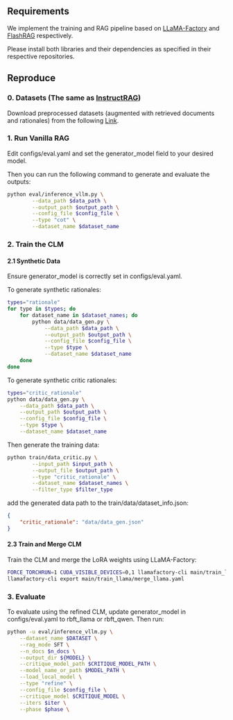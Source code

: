 
## Requirements
We implement the training and RAG pipeline based on [LLaMA-Factory](https://github.com/hiyouga/LLaMA-Factory) and [FlashRAG](https://github.com/RUC-NLPIR/FlashRAG) respectively. 

Please install both libraries and their dependencies as specified in their respective repositories.


## Reproduce

### 0. Datasets (The same as [InstructRAG](https://github.com/weizhepei/InstructRAG))

Download preprocessed datasets (augmented with retrieved documents and rationales) from the following [Link](https://drive.google.com/file/d/1MVkdc4g9_D4REtaBFKeJ9gMun4qzdQtO/view?usp=share_link).

### 1. Run Vanilla RAG

Edit configs/eval.yaml and set the generator_model field to your desired model.

Then you can run the following command to generate and evaluate the outputs:
```bash
python eval/inference_vllm.py \
        --data_path $data_path \
        --output_path $output_path \
        --config_file $config_file \
        --type "cot" \
        --dataset_name $dataset_name
```


### 2. Train the CLM

#### 2.1 Synthetic Data

Ensure generator_model is correctly set in configs/eval.yaml.

To generate synthetic rationales:
```bash
types="rationale"
for type in $types; do
    for dataset_name in $dataset_names; do
        python data/data_gen.py \
            --data_path $data_path \
            --output_path $output_path \
            --config_file $config_file \
            --type $type \
            --dataset_name $dataset_name
    done
done
```

To generate synthetic critic rationales:
```bash
types="critic_rationale"
python data/data_gen.py \
    --data_path $data_path \
    --output_path $output_path \
    --config_file $config_file \
    --type $type \
    --dataset_name $dataset_name
```

Then generate the training data:
```bash
python train/data_critic.py \
        --input_path $input_path \
        --output_file $output_path \
        --type "critic_rationale" \
        --dataset_name $dataset_names \
        --filter_type $filter_type
```

add the generated data path to the train/data/dataset_info.json:

```json
{
    "critic_rationale": "data/data_gen.json"
}
```

#### 2.3 Train and Merge CLM

Train the CLM and merge the LoRA weights using LLaMA-Factory:

```bash
FORCE_TORCHRUN=1 CUDA_VISIBLE_DEVICES=0,1 llamafactory-cli main/train_llama/train_llama.yaml
llamafactory-cli export main/train_llama/merge_llama.yaml
```

### 3. Evaluate
To evaluate using the refined CLM, update generator_model in configs/eval.yaml to rbft_llama or rbft_qwen.
Then run:
```bash
python -u eval/inference_vllm.py \
    --dataset_name $DATASET \
    --rag_mode SFT \
    --n_docs $n_docs \
    --output_dir ${MODEL} \
    --critique_model_path $CRITIQUE_MODEL_PATH \
    --model_name_or_path $MODEL_PATH \
    --load_local_model \
    --type "refine" \
    --config_file $config_file \
    --critique_model $CRITIQUE_MODEL \
    --iters $iter \
    --phase $phase \
```